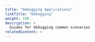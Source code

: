```yaml
---
title: "Debugging Applications"
linkTitle: "Debugging"
weight: 100
description: >
  Guides for debugging common scenarios
relatedContent: >
---
```

